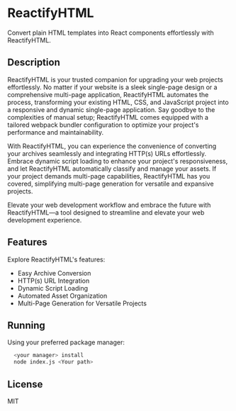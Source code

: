 # ReactifyHTML
Convert plain HTML templates into React components effortlessly with ReactifyHTML.

## Description
ReactifyHTML is your trusted companion for upgrading your web projects effortlessly. No matter if your website is a sleek single-page design or a comprehensive multi-page application, ReactifyHTML automates the process, transforming your existing HTML, CSS, and JavaScript project into a responsive and dynamic single-page application. Say goodbye to the complexities of manual setup; ReactifyHTML comes equipped with a tailored webpack bundler configuration to optimize your project's performance and maintainability.

With ReactifyHTML, you can experience the convenience of converting your archives seamlessly and integrating HTTP(s) URLs effortlessly. Embrace dynamic script loading to enhance your project's responsiveness, and let ReactifyHTML automatically classify and manage your assets. If your project demands multi-page capabilities, ReactifyHTML has you covered, simplifying multi-page generation for versatile and expansive projects.

Elevate your web development workflow and embrace the future with ReactifyHTML—a tool designed to streamline and elevate your web development experience.

## Features
Explore ReactifyHTML's features:

* Easy Archive Conversion
* HTTP(s) URL Integration
* Dynamic Script Loading
* Automated Asset Organization
* Multi-Page Generation for Versatile Projects

## Running
Using your preferred package manager:
```sh
  <your manager> install
  node index.js <Your path>
```

## License
MIT

